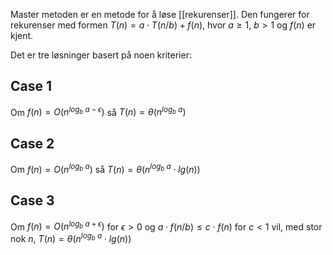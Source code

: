Master metoden er en metode for å løse [[rekurenser]].
Den fungerer for rekurenser med formen
$T(n)=a\cdot T(n/b)+f(n)$, hvor $a\geq 1$, $b>1$ og $f(n)$ er kjent.

Det er tre løsninger basert på noen kriterier:

## Case 1
Om $f(n)=O(n^{log_{b}\ a-\epsilon})$ så
$T(n)=\theta (n^{log_{b}\ a})$

## Case 2
Om $f(n)=O(n^{log_{b}\ a})$ så
$T(n)=\theta (n^{log_{b}\ a}\cdot lg(n))$

## Case 3
Om $f(n)=O(n^{log_{b}\ a+\epsilon})$ for $\epsilon > 0$ og $a\cdot f(n/b)\leq c\cdot f(n)$ for $c<1$ vil, med stor nok $n$,
$T(n)=\theta (n^{log_{b}\ a}\cdot lg(n))$
